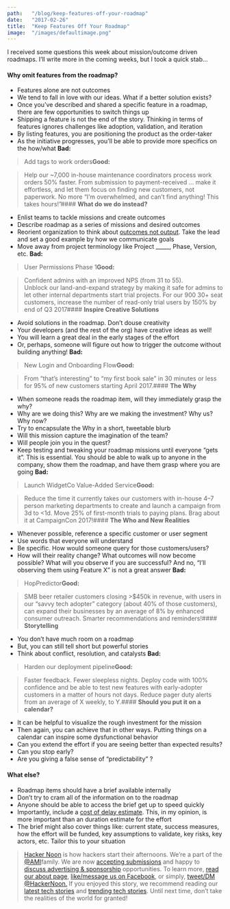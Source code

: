 ```yaml
---
path:	"/blog/keep-features-off-your-roadmap"
date:	"2017-02-26"
title:	"Keep Features Off Your Roadmap"
image:	"/images/defaultimage.png"
---
```


I received some questions this week about mission/outcome driven roadmaps. I’ll write more in the coming weeks, but I took a quick stab…

#### **Why omit features from the roadmap?**

* Features alone are not outcomes
* We tend to fall in love with our ideas. What if a better solution exists?
* Once you’ve described and shared a specific feature in a roadmap, there are few opportunities to switch things up
* Shipping a feature is not the end of the story. Thinking in terms of features ignores challenges like adoption, validation, and iteration
* By listing features, you are positioning the product as the order-taker
* As the initiative progresses, you’ll be able to provide more specifics on the how/what
**Bad:**


> Add tags to work orders**Good:**


> Help our ~7,000 in-house maintenance coordinators process work orders 50% faster. From submission to payment-received … make it effortless, and let them focus on finding new customers, not paperwork. No more “I’m overwhelmed, and can’t find anything! This takes hours!”#### **What do we do instead?**

* Enlist teams to tackle missions and create outcomes
* Describe roadmap as a series of missions and desired outcomes
* Reorient organization to think about [outcomes not output](https://hbr.org/2017/02/you-need-to-manage-digital-projects-for-outcomes-not-outputs). Take the lead and set a good example by how we communicate goals
* Move away from project terminology like Project \_\_\_\_\_, Phase, Version, etc.
**Bad:**


> User Permissions Phase 1**Good:**


> Confident admins with an improved NPS (from 31 to 55).  
> Unblock our land-and-expand strategy by making it safe for admins to let other internal departments start trial projects. For our 900 30+ seat customers, increase the number of read-only trial users by 150% by end of Q3 2017#### **Inspire Creative Solutions**

* Avoid solutions in the roadmap. Don’t douse creativity
* Your developers (and the rest of the org) have creative ideas as well!
* You will learn a great deal in the early stages of the effort
* Or, perhaps, someone will figure out how to trigger the outcome without building anything!
**Bad:**


> New Login and Onboarding Flow**Good:**


> From “that’s interesting” to “my first book sale” in 30 minutes or less for 95% of new customers starting April 2017.#### **The Why**

* When someone reads the roadmap item, will they immediately grasp the why?
* Why are we doing this? Why are we making the investment? Why us? Why now?
* Try to encapsulate the Why in a short, tweetable blurb
* Will this mission capture the imagination of the team?
* Will people join you in the quest?
* Keep testing and tweaking your roadmap missions until everyone “gets it”. This is essential. You should be able to walk up to anyone in the company, show them the roadmap, and have them grasp where you are going
**Bad:**


> Launch WidgetCo Value-Added Service**Good:**


> Reduce the time it currently takes our customers with in-house 4–7 person marketing departments to create and launch a campaign from 3d to <1d. Move 25% of first-month trials to paying plans. Brag about it at CampaignCon 2017!#### **The Who and New Realities**

* Whenever possible, reference a specific customer or user segment
* Use words that everyone will understand
* Be specific. How would someone query for those customers/users?
* How will their reality change? What outcomes will now become possible? What will you observe if you are successful? And no, “I’ll observing them using Feature X” is not a great answer
**Bad:**


> HopPredictor**Good:**


> SMB beer retailer customers closing >$450k in revenue, with users in our “savvy tech adopter” category (about 40% of those customers), can expand their businesses by an average of 8% by enhanced consumer outreach. Smarter recommendations and reminders!#### **Storytelling**

* You don’t have much room on a roadmap
* But, you can still tell short but powerful stories
* Think about conflict, resolution, and catalysts
**Bad:**


> Harden our deployment pipeline**Good:**


> Faster feedback. Fewer sleepless nights. Deploy code with 100% confidence and be able to test new features with early-adopter customers in a matter of hours not days. Reduce pager duty alerts from an average of X weekly, to Y.#### **Should you put it on a calendar?**

* It can be helpful to visualize the rough investment for the mission
* Then again, you can achieve that in other ways. Putting things on a calendar can inspire some dysfunctional behavior
* Can you extend the effort if you are seeing better than expected results?
* Can you stop early?
* Are you giving a false sense of “predictability” ?
#### **What else?**

* Roadmap items should have a brief available internally
* Don’t try to cram all of the information on to the roadmap
* Anyone should be able to access the brief get up to speed quickly
* Importantly, include a [cost of delay estimate](http://blackswanfarming.com/cost-of-delay/). This, in my opinion, is more important than an duration estimate for the effort
* The brief might also cover things like: current state, success measures, how the effort will be funded, key assumptions to validate, key risks, key actors, etc. Tailor this to your situation

> [Hacker Noon](http://bit.ly/Hackernoon) is how hackers start their afternoons. We’re a part of the [@AMI](http://bit.ly/atAMIatAMI)family. We are now [accepting submissions](http://bit.ly/hackernoonsubmission) and happy to [discuss advertising & sponsorship](mailto:partners@amipublications.com) opportunities.
> To learn more, [read our about page](https://goo.gl/4ofytp), [like/message us on Facebook](http://bit.ly/HackernoonFB), or simply, [tweet/DM @HackerNoon.](https://goo.gl/k7XYbx)
> If you enjoyed this story, we recommend reading our [latest tech stories](http://bit.ly/hackernoonlatestt) and [trending tech stories](https://hackernoon.com/trending). Until next time, don’t take the realities of the world for granted!